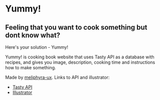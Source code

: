 # Yummy!

## Feeling that you want to cook something but dont know what?

Here's your solution - Yummy!

Yummy! is cooking book website that uses Tasty API as a database with recipes, and gives you image, description, cooking time and instructions how to make something.

Made by [meliphyra-ux]('https://github.com/meliphyra-ux').
Links to API and illustrator:

- [Tasty API]('https://rapidapi.com/apidojo/api/tasty/')
- [Illustrator]('https://popsy.co/')
